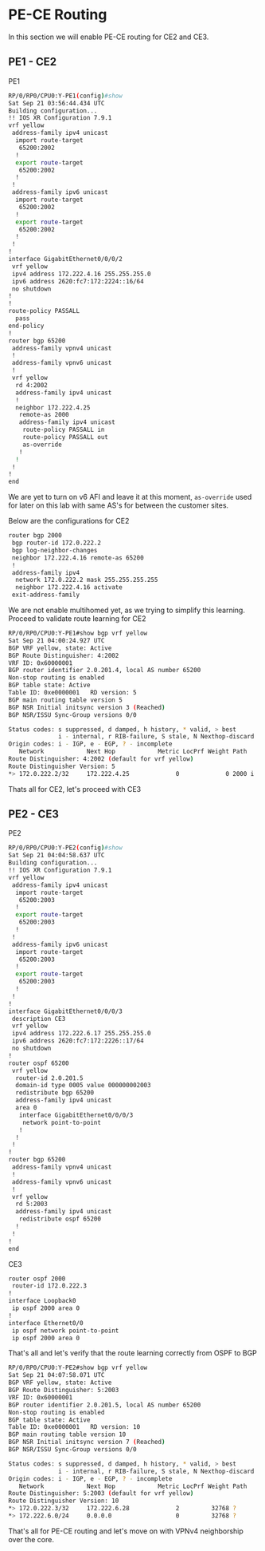 # PE-CE Routing

In this section we will enable PE-CE routing for CE2 and CE3.

## PE1 - CE2

PE1

```bash
RP/0/RP0/CPU0:Y-PE1(config)#show
Sat Sep 21 03:56:44.434 UTC
Building configuration...
!! IOS XR Configuration 7.9.1
vrf yellow
 address-family ipv4 unicast
  import route-target
   65200:2002
  !
  export route-target
   65200:2002
  !
 !
 address-family ipv6 unicast
  import route-target
   65200:2002
  !
  export route-target
   65200:2002
  !
 !
!
interface GigabitEthernet0/0/0/2
 vrf yellow
 ipv4 address 172.222.4.16 255.255.255.0
 ipv6 address 2620:fc7:172:2224::16/64
 no shutdown
!
!
route-policy PASSALL
  pass
end-policy
!
router bgp 65200
 address-family vpnv4 unicast
 !
 address-family vpnv6 unicast
 !
 vrf yellow
  rd 4:2002
  address-family ipv4 unicast
  !
  neighbor 172.222.4.25
   remote-as 2000
   address-family ipv4 unicast
    route-policy PASSALL in
    route-policy PASSALL out
    as-override
   !
  !       
 !
!
end
```
We are yet to turn on v6 AFI and leave it at this moment, `as-override` used for later on this lab with same AS's for between the customer sites.

Below are the configurations for CE2

```bash
router bgp 2000
 bgp router-id 172.0.222.2
 bgp log-neighbor-changes
 neighbor 172.222.4.16 remote-as 65200
 !
 address-family ipv4
  network 172.0.222.2 mask 255.255.255.255
  neighbor 172.222.4.16 activate
 exit-address-family
```

We are not enable multihomed yet, as we trying to simplify this learning. Proceed to validate route learning for CE2

```bash
RP/0/RP0/CPU0:Y-PE1#show bgp vrf yellow         
Sat Sep 21 04:00:24.927 UTC
BGP VRF yellow, state: Active
BGP Route Distinguisher: 4:2002
VRF ID: 0x60000001
BGP router identifier 2.0.201.4, local AS number 65200
Non-stop routing is enabled
BGP table state: Active
Table ID: 0xe0000001   RD version: 5
BGP main routing table version 5
BGP NSR Initial initsync version 3 (Reached)
BGP NSR/ISSU Sync-Group versions 0/0

Status codes: s suppressed, d damped, h history, * valid, > best
              i - internal, r RIB-failure, S stale, N Nexthop-discard
Origin codes: i - IGP, e - EGP, ? - incomplete
   Network            Next Hop            Metric LocPrf Weight Path
Route Distinguisher: 4:2002 (default for vrf yellow)
Route Distinguisher Version: 5
*> 172.0.222.2/32     172.222.4.25             0             0 2000 i
```

Thats all for CE2, let's proceed with CE3

## PE2 - CE3

PE2

```bash
RP/0/RP0/CPU0:Y-PE2(config)#show
Sat Sep 21 04:04:58.637 UTC
Building configuration...
!! IOS XR Configuration 7.9.1
vrf yellow
 address-family ipv4 unicast
  import route-target
   65200:2003
  !
  export route-target
   65200:2003
  !
 !
 address-family ipv6 unicast
  import route-target
   65200:2003
  !
  export route-target
   65200:2003
  !
 !
!
interface GigabitEthernet0/0/0/3
 description CE3
 vrf yellow
 ipv4 address 172.222.6.17 255.255.255.0
 ipv6 address 2620:fc7:172:2226::17/64
 no shutdown
!
router ospf 65200
 vrf yellow
  router-id 2.0.201.5
  domain-id type 0005 value 000000002003
  redistribute bgp 65200
  address-family ipv4 unicast
  area 0
   interface GigabitEthernet0/0/0/3
    network point-to-point
   !
  !
 !
!
router bgp 65200
 address-family vpnv4 unicast
 !
 address-family vpnv6 unicast
 !
 vrf yellow
  rd 5:2003
  address-family ipv4 unicast
   redistribute ospf 65200
  !
 !
!
end
```

CE3

```bash
router ospf 2000
 router-id 172.0.222.3
!
interface Loopback0
 ip ospf 2000 area 0
!
interface Ethernet0/0
 ip ospf network point-to-point
 ip ospf 2000 area 0
```

That's all and let's verify that the route learning correctly from OSPF to BGP

```bash
RP/0/RP0/CPU0:Y-PE2#show bgp vrf yellow 
Sat Sep 21 04:07:58.071 UTC
BGP VRF yellow, state: Active
BGP Route Distinguisher: 5:2003
VRF ID: 0x60000001
BGP router identifier 2.0.201.5, local AS number 65200
Non-stop routing is enabled
BGP table state: Active
Table ID: 0xe0000001   RD version: 10
BGP main routing table version 10
BGP NSR Initial initsync version 7 (Reached)
BGP NSR/ISSU Sync-Group versions 0/0

Status codes: s suppressed, d damped, h history, * valid, > best
              i - internal, r RIB-failure, S stale, N Nexthop-discard
Origin codes: i - IGP, e - EGP, ? - incomplete
   Network            Next Hop            Metric LocPrf Weight Path
Route Distinguisher: 5:2003 (default for vrf yellow)
Route Distinguisher Version: 10
*> 172.0.222.3/32     172.222.6.28             2         32768 ?
*> 172.222.6.0/24     0.0.0.0                  0         32768 ?
```

That's all for PE-CE routing and let's move on with VPNv4 neighborship over the core.
